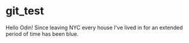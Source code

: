 # git_test
Hello Odin!
Since leaving NYC every house I've lived in for an extended period of time has been blue.
